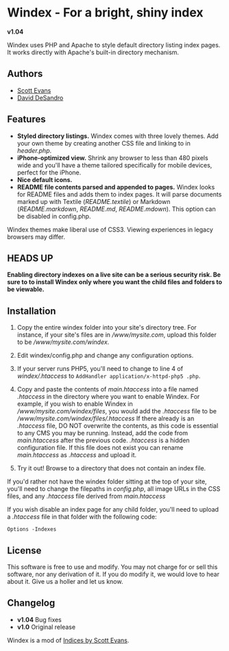 Windex - For a bright, shiny index
==================================

**v1.04**

Windex uses PHP and Apache to style default directory listing index pages. It works directly with Apache's built-in directory mechanism. 

Authors
-------

* [Scott Evans](http://antisleep.com)
* [David DeSandro](http://desandro.com)


Features
--------

* **Styled directory listings.** Windex comes with three lovely themes. Add your own theme by creating another CSS file and linking to in _header.php_.
* **iPhone-optimized view.** Shrink any browser to less than 480 pixels wide and you'll have a theme tailored specifically for mobile devices, perfect for the iPhone.
* **Nice default icons.**
* **README file contents parsed and appended to pages.** Windex looks for README files and adds them to index pages. It will parse documents marked up with Textile (_README.textile_) or Markdown (_README.markdown_, _README.md_, _README.mdown_). This option can be disabled in config.php.

Windex themes make liberal use of CSS3. Viewing experiences in legacy browsers may differ.

HEADS UP
--------

**Enabling directory indexes on a live site can be a serious security risk. Be sure to to install Windex only where you want the child files and folders to be viewable.**

Installation
------------

1. Copy the entire windex folder into your site's directory tree. For instance, if your site's files are in _/www/mysite.com_, upload this folder to be _/www/mysite.com/windex_.

2. Edit windex/config.php and change any configuration options. 

3. If your server runs PHP5, you'll need to change to line 4 of _windex/.htaccess_ to `AddHandler application/x-httpd-php5 .php`.

4. Copy and paste the contents of _main.htaccess_ into a file named _.htaccess_ in the directory where you want to enable Windex. For example, if you wish to enable Windex in _/www/mysite.com/windex/files_, you would add the _.htaccess_ file to be _/www/mysite.com/windex/files/.htaccess_  If there already is an _.htaccess_ file, DO NOT overwrite the contents, as this code is essential to any CMS you may be running. Instead, add the code from _main.htaccess_ after the previous code. _.htaccess_ is a hidden configuration file. If this file does not exist you can rename _main.htaccess_ as _.htaccess_ and upload it.

5. Try it out!  Browse to a directory that does not contain an index file.

If you'd rather not have the windex folder sitting at the top of your site, you'll need to change the filepaths in _config.php_, all image URLs in the CSS files, and any _.htaccess_ file derived from _main.htaccess_

If you wish disable an index page for any child folder, you'll need to upload a _.htaccess_ file in that folder with the following code:

    Options -Indexes

License
-------

This software is free to use and modify.  You may not charge for or sell this software, nor any derivation of it. If you do modify it, we would love to hear about it. Give us a holler and let us know.

Changelog
---------

* **v1.04** Bug fixes
* **v1.0** Original release

Windex is a mod of [Indices by Scott Evans](http://antisleep.com/indices/).